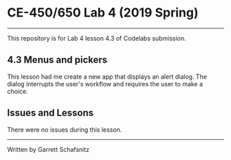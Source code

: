 # CE-450/650 Lab 4 (2019 Spring)
---
This repository is for Lab 4 lesson 4.3 of Codelabs submission.
 
## 4.3 Menus and pickers

This lesson had me create a new app that displays an alert dialog. The dialog interrupts the user's workflow and requires the user to make a choice.

## Issues and Lessons
 
There were no issues during this lesson. 

---
Written by Garrett Schafsnitz
